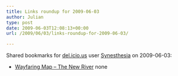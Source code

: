 ```yaml
---
title: Links roundup for 2009-06-03
author: Julian
type: post
date: 2009-06-03T12:08:13+00:00
url: /2009/06/03/links-roundup-for-2009-06-03/

---
```

Shared bookmarks for [del.icio.us][1] user [Synesthesia][2] on 2009-06-03:

  * [Wayfaring Map &#8211; The New River][3] 
    none</li> </ul>

 [1]: http://del.icio.us/
 [2]: http://del.icio.us/synesthesia
 [3]: http://www.wayfaring.com/maps/show/34074